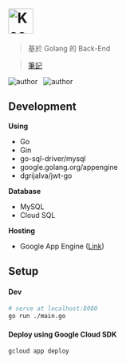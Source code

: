# <img src="https://sendeyo.com/up/ca66c006e4db83db14f95a4525f7a1c8.svg" height=50 alt="Keep a Changelog" />



> 基於 Golang 的 Back-End 

> [筆記](NOTE.md)
  
![author](https://img.shields.io/badge/Author-Junxiang-yellow.svg)   
![author](https://img.shields.io/badge/Version-0.0.1-blue.svg)

 

## Development

**Using**
 - Go
 - Gin
 - go-sql-driver/mysql
 - google.golang.org/appengine
 - dgrijalva/jwt-go
 
**Database**
 - MySQL
 - Cloud SQL

**Hosting**  
 - Google App Engine  ([Link](https://xtobu-site.appspot.com))



##  Setup

#### Dev
```bash
# serve at localhost:8080
go run ./main.go
```

#### Deploy using Google Cloud SDK
```bash
gcloud app deploy
```


[version-badge]: https://img.shields.io/badge/version-1.0.0-blue.svg
